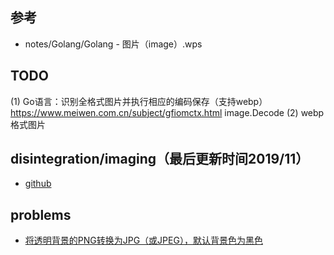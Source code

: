 ## 参考

- notes/Golang/Golang - 图片（image）.wps

## TODO

(1) Go语言：识别全格式图片并执行相应的编码保存（支持webp） https://www.meiwen.com.cn/subject/gfiomctx.html
image.Decode
(2) webp格式图片

## disintegration/imaging（最后更新时间2019/11）

- [github](https://github.com/disintegration/imaging)

## problems

- [将透明背景的PNG转换为JPG（或JPEG），默认背景色为黑色](https://www.zongscan.com/demo333/95729.html)


